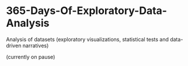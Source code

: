 # 365-Days-Of-Exploratory-Data-Analysis
Analysis of datasets (exploratory visualizations, statistical tests and data-driven narratives)

(currently on pause)
